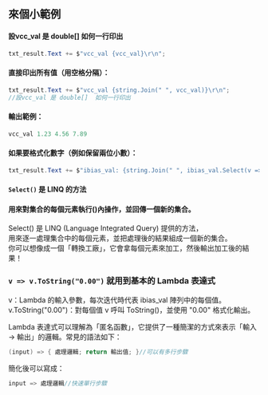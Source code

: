 ## 來個小範例
#### 設vcc_val 是 double[]  如何一行印出
```csharp
txt_result.Text += $"vcc_val {vcc_val}\r\n";
```
#### 直接印出所有值（用空格分隔）：
```csharp
txt_result.Text += $"vcc_val {string.Join(" ", vcc_val)}\r\n";
//設vcc_val 是 double[]  如何一行印出
```
#### 輸出範例：
```csharp
vcc_val 1.23 4.56 7.89
```

#### 如果要格式化數字（例如保留兩位小數）：
```csharp
txt_result.Text += $"ibias_val: {string.Join(" ", ibias_val.Select(v => v.ToString("0.00")))}\r\n";
```
#### `Select()` 是 LINQ 的方法  
#### 用來對集合的每個元素執行()內操作，並回傳一個新的集合。  
Select() 是 LINQ (Language Integrated Query) 提供的方法，  
用來逐一處理集合中的每個元素，並把處理後的結果組成一個新的集合。  
你可以想像成一個「轉換工廠」，它會拿每個元素來加工，然後輸出加工後的結果！


### `v => v.ToString("0.00")`  就用到基本的 Lambda 表達式
v：Lambda 的輸入參數，每次迭代時代表 ibias_val 陣列中的每個值。  
v.ToString("0.00")：對每個值 v 呼叫 ToString()，並使用 "0.00" 格式化輸出。  

Lambda 表達式可以理解為「匿名函數」，它提供了一種簡潔的方式來表示「輸入 → 輸出」的邏輯。常見的語法如下：
```csharp
(input) => { 處理邏輯; return 輸出值; }//可以有多行步驟
```
簡化後可以寫成：  
```csharp
input => 處理邏輯//快速單行步驟
```
